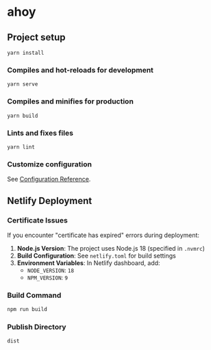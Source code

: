 # ahoy

## Project setup
```
yarn install
```

### Compiles and hot-reloads for development
```
yarn serve
```

### Compiles and minifies for production
```
yarn build
```

### Lints and fixes files
```
yarn lint
```

### Customize configuration
See [Configuration Reference](https://cli.vuejs.org/config/).

## Netlify Deployment

### Certificate Issues
If you encounter "certificate has expired" errors during deployment:

1. **Node.js Version**: The project uses Node.js 18 (specified in `.nvmrc`)
2. **Build Configuration**: See `netlify.toml` for build settings
3. **Environment Variables**: In Netlify dashboard, add:
   - `NODE_VERSION`: `18`
   - `NPM_VERSION`: `9`

### Build Command
```bash
npm run build
```

### Publish Directory
```
dist
```
